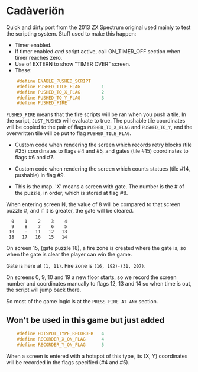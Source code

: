 Cadàveriön
==========

Quick and dirty port from the 2013 ZX Spectrum original used mainly to test the scripting system. Stuff used to make this happen:

- Timer enabled.
- If timer enabled *and* script active, call ON_TIMER_OFF section when timer reaches zero.
- Use of EXTERN to show "TIMER OVER" screen.
- These:

```c
	#define ENABLE_PUSHED_SCRIPT
	#define PUSHED_TILE_FLAG		1
	#define PUSHED_TO_X_FLAG		2
	#define PUSHED_TO_Y_FLAG		3
	#define PUSHED_FIRE
```

`PUSHED_FIRE` means that the fire scripts will be ran when you push a tile. In the script, `JUST_PUSHED` will evaluate to true. The pushable tile coordinates will be copied to the pair of flags `PUSHED_TO_X_FLAG` and `PUSHED_TO_Y`, and the overwritten tile will be put to flag `PUSHED_TILE_FLAG`.

- Custom code when rendering the screen which records retry blocks (tile #25) coordinates to flags #4 and #5, and gates (tile #15) coordinates to flags #6 and #7.

- Custom code when rendering the screen which counts statues (tile #14, pushable) in flag #9.

- This is the map. 'X' means a screen with gate. The number is the # of the puzzle, in order, which is stored at flag #8.

When entering screen N, the value of 8 will be compared to that screen puzzle #, and if it is greater, the gate will be cleared.

```
  0    1    2    3    4
  9    8    7    6    5
 10    ·   11   12   13
 18   17   16   15   14
```

On screen 15, (gate puzzle 18), a fire zone is created where the gate is, so when the gate is clear the player can win the game.

Gate is here at `(1, 11)`. Fire zone is `(16, 192)-(31, 207)`. 

On screens 0, 9, 10 and 19 a new floor starts, so we record the screen number and coordinates manually to flags 12, 13 and 14 so  when time is out, the script will jump back there.

So most of the game logic is at the `PRESS_FIRE AT ANY` section.

Won't be used in this game but just added
-----------------------------------------

```c
	#define HOTSPOT_TYPE_RECORDER	4
	#define RECORDER_X_ON_FLAG		4
	#define RECORDER_Y_ON_FLAG		5
```

When a screen is entered with a hotspot of this type, its (X, Y) coordinates will be recorded in the flags specified (#4 and #5).
